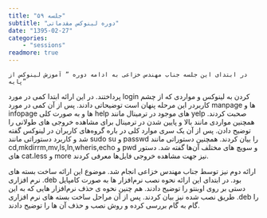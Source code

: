 ```yaml
---
title: "جلسه ۵۹"
subtitle: "دوره لینوکس مقدماتی"
date: "1395-02-27"
categories:
    - "sessions"
readmore: true
---
```

    در ابتدای این جلسه جناب مهندس خزاعی به ادامه دوره ” آموزش لینوکس از پایه”
پرداختند. در این ارائه ابتدا کمی در مورد login کردن به لینوکس و مواردی که از
چشم کاربردر این مرحله پنهان است توضیحاتی دادند. پس از آن کمی در مورد manpage
ها و infopage ها و به صورت کلی help های موجود در ترمینال مانند yelp صحبت
کردند. همچنین مواردی مانند بالا و پایین شدن در ترمینال برای مشاهده خروجی های
طولانی را توضیح دادن. پس از آن یک سری موارد کلی در باره گروه‌های کاربران در
لینوکس گفته شد و کاربرد دستوراتی مانند sudo su و passwd را بیان کردند. همچنین
دستوراتی مانند cd,mkdirrm,mv,ls,ln,wheris,echo و pwd و سویچ های مختلف آن‌ها
گفته شد. دستور های cat،less و more نیز جهت مشاهده خروجی فایل‌ها معرفی کردند.

ارائه دوم نیز توسط جناب مهندس خزاعی انجام شد. موضوع این ارائه ساخت بسته های
نرم افزاری .deb بود. در ابتدای این ارائه نحوه نصب نرم‌افزار ها به صورت کامپایل
دستی بر روی اوبنتو را توضیح دادند. هم چنین نحوه ی حذف نرم‌افزار هایی که به این
طریق نصب شده نیز بیان کردند. پس از آن مراحل ساخت بسته های نرم افزاری .deb را
گام به گام بررسی کرده و روش نصب و حذف آن ها را توضیح دادند.

